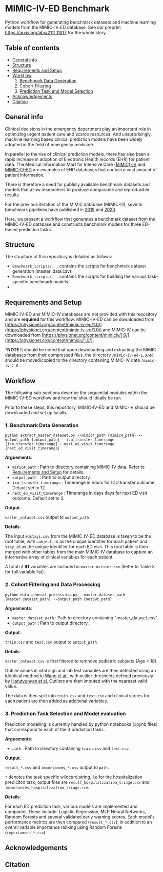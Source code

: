 MIMIC-IV-ED Benchmark
=========================

Python workflow for generating benchmark datasets and machine learning models from the MIMIC-IV-ED database. See our preprint <https://arxiv.org/abs/2111.11017> for the whole story.

## Table of contents
* [General info](#general-info)
* [Structure](#structure)
* [Requirements and Setup](#requirements-and-setup)
* [Workflow](#workflow)
    1. [Benchmark Data Generation](#1-benchmark-data-generation)
    2. [Cohort Filtering](#2-cohort-filtering-and-data-processing)
    3. [Prediction Task and Model Selection](#3-prediction-task-selection-and-model-evaluation)
* [Acknowledgements](#acknowledgements)
* [Citation](#citation)

## General info

Clinical decisions in the emergency department play an important role in optimizing urgent patient care and scarce resources. And unsurprisingly, machine learning based clinical prediction models have been widely adopted in the field of emergency medicine.

In parellel to the rise of clinical prediction models, there has also been a rapid increase in adoption of Electronic Health records (EHR) for patient data. The Medical Information Mart for Intensive Care ([MIMIC)-IV]((https://physionet.org/content/mimiciv/1.0/)) and [MIMIC-IV-ED](https://physionet.org/content/mimic-iv-ed/1.0/) are examples of EHR databases that contain a vast amount of patient information.

There is therefore a need for publicly available benchmark datasets and models that allow researchers to produce comparable and reproducible results. 

For the previous iteration of the MIMIC database (MIMIC-III), several benchmark pipelines have published in [2019](https://github.com/YerevaNN/mimic3-benchmarks) and [2020](https://github.com/MLforHealth/MIMIC_Extract).

Here, we present a workflow that generates a benchmark dataset from the MIMIC-IV-ED database and constructs benchmark models for three ED-based prediction tasks.


## Structure

The structure of this repository is detailed as follows:

- `Benchmark_scripts/...` contains the scripts for benchmark dataset generation (master_data.csv).
- `Benchmark_scripts/...` contains the scripts for building the various task-specific benchmark models.
-  

## Requirements and Setup
MIMIC-IV-ED and MIMIC-IV databases are not provided with this repository and are **required** for this workflow. MIMIC-IV-ED can be downloaded from [https://physionet.org/content/mimic-iv-ed/1.0/](https://physionet.org/content/mimic-iv-ed/1.0/) and MIMIC-IV can be downloaded from [https://physionet.org/content/mimiciv/1.0/](https://physionet.org/content/mimiciv/1.0/).

***NOTE** It should be noted that upon downloading and extracting the MIMIC databases from their compressed files, the directory `/mimic-iv-ed-1.0/ed` should be moved/copied to the directory containing MIMIC-IV data `/mimic-iv-1.0`.

## Workflow

The following sub-sections describe the sequential modules within the MIMIC-IV-ED workflow and how the should ideally be run.

Prior to these steps, this repository, MIMIC-IV-ED and MIMIC-IV should be downloaded and set up locally. 

### 1. Benchmark Data Generation
~~~
python extract_master_dataset.py --mimic4_path {mimic4_path} --output_path {output_path} --icu_transfer_timerange {icu_transfer_timerange} --next_ed_visit_timerange {next_ed_visit_timerange}
~~~

**Arguements**:

- `mimic4_path` : Path to directory containing MIMIC-IV data. Refer to [Requirements and Setup](#requirements-and-setup) for details.
- `output_path ` : Path to output directory.
- `icu_transfer_timerange` : Timerange in hours for ICU transfer outcome. Default set to 12. 
- `next_ed_visit_timerange` : Timerange in days days for next ED visit outcome. Default set to 3.

**Output**:

`master_dataset.csv` output to `output_path`

**Details**:

The input `edstays.csv` from the MIMIC-IV-ED database is taken to be the root table, with `subject_id` as the unique identifier for each patient and `stay_id` as the unique identifier for each ED visit. This root table is then merged with other tables from the main MIMIC-IV database to capture an informative array of clinical variables for each patient.

A total of **81** variables are included in `master_dataset.csv` (Refer to Table 3 for full variable list).


### 2. Cohort Filtering and Data Processing
~~~
python data_general_processing.py --master_dataset_path {master_dataset_path} --output_path {output_path}
~~~

**Arguements**:

- `master_dataset_path` : Path to directory containing "master_dataset.csv".
- `output_path` : Path to output directory.

**Output**:

`train.csv` and `test.csv` output to `output_path`

**Details**:

`master_dataset.csv` is first filtered to remnove pediatric subjects (Age < 18).

Outlier values in vital sign and lab test variables are then detected using an identical method to [Wang et al.](https://github.com/MLforHealth/MIMIC_Extract), with outlier thresholds defined previously by [Harutyunyan et al.](https://github.com/YerevaNN/mimic3-benchmarks) Outliers are then imputed with the neareset valid value.

The data is then split into `train.csv` and `test.csv` and clinical scores for each patient are then added as additonal variables.


### 3. Prediction Task Selection and Model evaluation

Prediction modelling is currently handled by python notebooks (.ipynb files) that correspond to each of the 3 prediction tasks.

**Arguements**:

- `path` : Path to directory containing `train.csv` and `test.csv`

**Output**:

`result_*.csv` and `importances_*.csv` output to `path`.

`*` denotes the task specific wildcard string, i.e for the hospitalization prediciton task, output files are `result_hospitalization_triage.csv` and `importances_hospitalization_triage.csv`.

**Details**:

For each ED prediction task, various models are implemented and compared. These include: Logistic Regression, MLP Neural Networks, Random Forests and several validated early warning scores. Each model's performance metrics are then compared (`result_*.csv`), in addition to an overall variable importance ranking using Random Forests (`importances_*.csv`).


## Acknowledgements

## Citation


